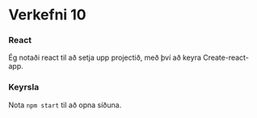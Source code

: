 # Verkefni 10

### React

Ég notaði react til að setja upp projectið, með því að keyra Create-react-app.

### Keyrsla

Nota `npm start` til að opna síðuna.

